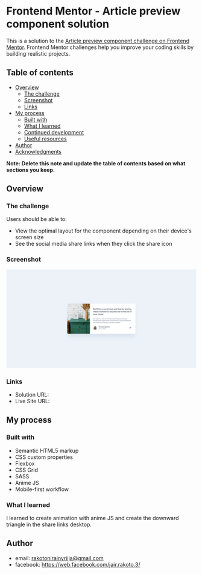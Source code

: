 # Frontend Mentor - Article preview component solution

This is a solution to the [Article preview component challenge on Frontend Mentor](https://www.frontendmentor.io/challenges/article-preview-component-dYBN_pYFT). Frontend Mentor challenges help you improve your coding skills by building realistic projects. 

## Table of contents

- [Overview](#overview)
  - [The challenge](#the-challenge)
  - [Screenshot](#screenshot)
  - [Links](#links)
- [My process](#my-process)
  - [Built with](#built-with)
  - [What I learned](#what-i-learned)
  - [Continued development](#continued-development)
  - [Useful resources](#useful-resources)
- [Author](#author)
- [Acknowledgments](#acknowledgments)

**Note: Delete this note and update the table of contents based on what sections you keep.**

## Overview

### The challenge

Users should be able to:

- View the optimal layout for the component depending on their device's screen size
- See the social media share links when they click the share icon

### Screenshot

![](./screenshot.png)


### Links

- Solution URL: 
- Live Site URL: 

## My process

### Built with

- Semantic HTML5 markup
- CSS custom properties
- Flexbox
- CSS Grid
- SASS
- Anime JS
- Mobile-first workflow

### What I learned

I learned to create animation with anime JS and create the downward triangle in the share links desktop.

## Author

- email: rakotonirainyriija@gmail.com
- facebook: https://web.facebook.com/jair.rakoto.3/

